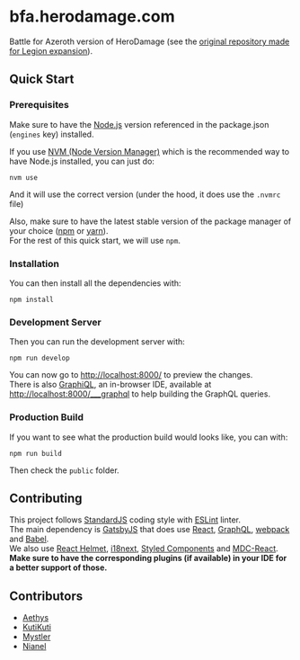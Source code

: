 # bfa.herodamage.com
Battle for Azeroth version of HeroDamage (see the [original repository made for Legion expansion](https://github.com/herotc/legion.herodamage.com)).

## Quick Start

### Prerequisites
Make sure to have the [Node.js](https://nodejs.org/) version referenced in the package.json (`engines` key) installed.  

If you use [NVM (Node Version Manager)](https://github.com/creationix/nvm) which is the recommended way to have Node.js installed, you can just do:
```
nvm use
```
And it will use the correct version (under the hood, it does use the `.nvmrc` file)

Also, make sure to have the latest stable version of the package manager of your choice ([npm](https://www.npmjs.com/) or [yarn](https://yarnpkg.com/)).  
For the rest of this quick start, we will use `npm`.

### Installation

You can then install all the dependencies with:
```
npm install
```

### Development Server

Then you can run the development server with:
```
npm run develop
```
You can now go to [http://localhost:8000/](http://localhost:8000/) to preview the changes.  
There is also [GraphiQL](https://github.com/graphql/graphiql), an in-browser IDE, available at [http://localhost:8000/___graphql](http://localhost:8000/___graphql) to help building the GraphQL queries.

### Production Build

If you want to see what the production build would looks like, you can with:
```
npm run build
```
Then check the `public` folder.

## Contributing
This project follows [StandardJS](https://standardjs.com/) coding style with [ESLint](https://eslint.org/) linter.  
The main dependency is [GatsbyJS](https://www.gatsbyjs.org/) that does use [React](https://reactjs.org/), [GraphQL](https://graphql.org/), [webpack](https://webpack.js.org/) and [Babel](https://babeljs.io/).  
We also use [React Helmet](https://github.com/nfl/react-helmet), [i18next](https://www.i18next.com/), [Styled Components](https://github.com/styled-components/styled-components) and [MDC-React](https://github.com/material-components/material-components-web-react).  
**Make sure to have the corresponding plugins (if available) in your IDE for a better support of those.**

## Contributors
- [Aethys](https://github.com/aethys256)
- [KutiKuti](https://github.com/kutikuti)
- [Mystler](https://github.com/Mystler)
- [Nianel](https://github.com/nianel)
